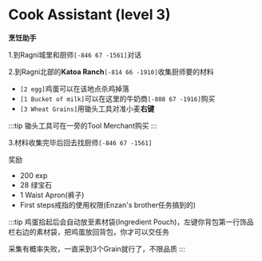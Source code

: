 # Cook Assistant (level 3)
**烹饪助手**
  
1.到Ragni城里和厨师`[-846 67 -1561]`对话

2.到Ragni北部的**Katoa Ranch**`[-814 66 -1910]`收集厨师要的材料

   + `[2 egg]`鸡蛋可以在该地点杀鸡掉落
   + `[1 Bucket of milk]`可以在这里的牛奶商`[-808 67 -1916]`购买   
   + `[3 Wheat Grains]`用锄头工具对准小麦**右键**

:::tip
锄头工具可在一旁的Tool Merchant购买
:::


3.材料收集完毕后回去找厨师`[-846 67 -1561]`

奖励  

+ 200 exp
+ 28 绿宝石
+ 1 Waist Apron(裤子)
+ First steps戒指的使用权限(Enzan's brother任务搞到的)

:::tip
鸡蛋拾起后会自动放至素材袋(Ingredient Pouch)，左键你背包第一行饰品栏右边的素材袋，把鸡蛋放回背包，你才可以交任务

采集有概率失败，一直采到3个Grain就行了，不限品质
:::